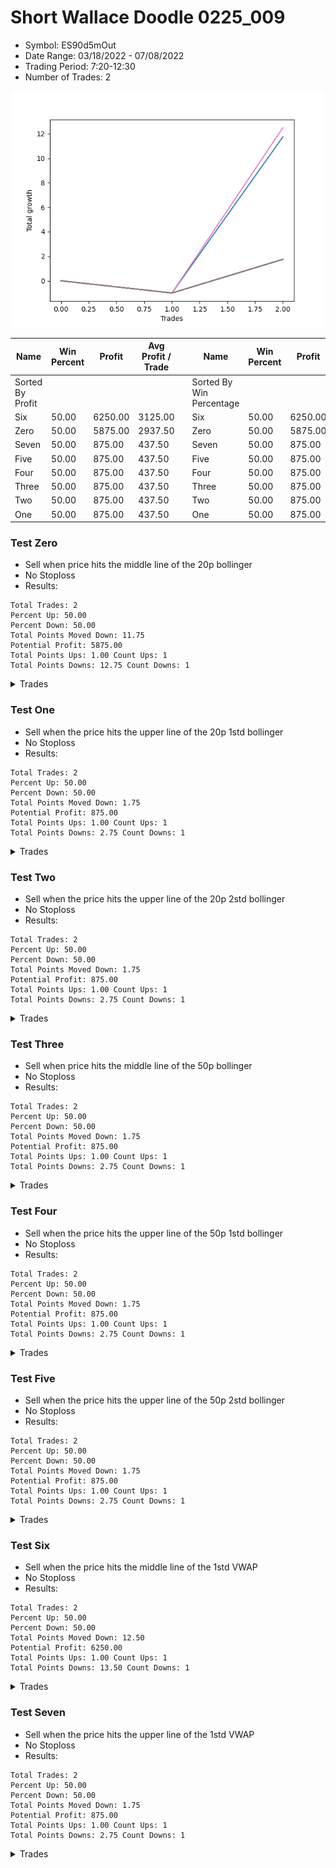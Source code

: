 # Short Wallace Doodle 0225_009 
- Symbol: ES90d5mOut
- Date Range: 03/18/2022 - 07/08/2022
- Trading Period: 7:20-12:30
- Number of Trades: 2

![Plot](ShortWallaceDoodle0225_009ES90d5mOut.png)

| Name | Win Percent | Profit | Avg Profit / Trade |     | Name | Win Percent | Profit | Avg Profit / Trade |
| ---- | ----------- | ------ | ------------------ | --- | ---- | ----------- | ------ | ------------------ |
| Sorted By <br> Profit | | | | | Sorted By <br> Win Percentage ||||
| Six | 50.00 | 6250.00 | 3125.00 |     | Six | 50.00 | 6250.00 | 3125.00 |
| Zero | 50.00 | 5875.00 | 2937.50 |     | Zero | 50.00 | 5875.00 | 2937.50 |
| Seven | 50.00 | 875.00 | 437.50 |     | Seven | 50.00 | 875.00 | 437.50 |
| Five | 50.00 | 875.00 | 437.50 |     | Five | 50.00 | 875.00 | 437.50 |
| Four | 50.00 | 875.00 | 437.50 |     | Four | 50.00 | 875.00 | 437.50 |
| Three | 50.00 | 875.00 | 437.50 |     | Three | 50.00 | 875.00 | 437.50 |
| Two | 50.00 | 875.00 | 437.50 |     | Two | 50.00 | 875.00 | 437.50 |
| One | 50.00 | 875.00 | 437.50 |     | One | 50.00 | 875.00 | 437.50 |

### Test Zero
* Sell when price hits the middle line of the 20p bollinger
* No Stoploss
* Results:
```
Total Trades: 2
Percent Up: 50.00
Percent Down: 50.00
Total Points Moved Down: 11.75
Potential Profit: 5875.00
Total Points Ups: 1.00 Count Ups: 1
Total Points Downs: 12.75 Count Downs: 1
```

<details><summary>Trades</summary>

<code>In: 2022-03-28 12:00:00		Out: 2022-03-28 12:30:55		Total Position Time: 30:55		Total Move Down: -1.00		Total to Date: -1.00</code> <br />
<code>In: 2022-06-10 12:00:00		Out: 2022-06-10 12:05:20		Total Position Time: 05:20		Total Move Down: 12.75		Total to Date: 11.75</code> <br />


</details>

### Test One
* Sell when the price hits the upper line of the 20p 1std bollinger
* No Stoploss
* Results:
```
Total Trades: 2
Percent Up: 50.00
Percent Down: 50.00
Total Points Moved Down: 1.75
Potential Profit: 875.00
Total Points Ups: 1.00 Count Ups: 1
Total Points Downs: 2.75 Count Downs: 1
```

<details><summary>Trades</summary>

<code>In: 2022-03-28 12:00:00		Out: 2022-03-28 12:30:55		Total Position Time: 30:55		Total Move Down: -1.00		Total to Date: -1.00</code> <br />
<code>In: 2022-06-10 12:00:00		Out: 2022-06-10 12:30:55		Total Position Time: 30:55		Total Move Down: 2.75		Total to Date: 1.75</code> <br />


</details>

### Test Two
* Sell when the price hits the upper line of the 20p 2std bollinger
* No Stoploss
* Results:
```
Total Trades: 2
Percent Up: 50.00
Percent Down: 50.00
Total Points Moved Down: 1.75
Potential Profit: 875.00
Total Points Ups: 1.00 Count Ups: 1
Total Points Downs: 2.75 Count Downs: 1
```

<details><summary>Trades</summary>

<code>In: 2022-03-28 12:00:00		Out: 2022-03-28 12:30:55		Total Position Time: 30:55		Total Move Down: -1.00		Total to Date: -1.00</code> <br />
<code>In: 2022-06-10 12:00:00		Out: 2022-06-10 12:30:55		Total Position Time: 30:55		Total Move Down: 2.75		Total to Date: 1.75</code> <br />


</details>

### Test Three
* Sell when price hits the middle line of the 50p bollinger
* No Stoploss
* Results:
```
Total Trades: 2
Percent Up: 50.00
Percent Down: 50.00
Total Points Moved Down: 1.75
Potential Profit: 875.00
Total Points Ups: 1.00 Count Ups: 1
Total Points Downs: 2.75 Count Downs: 1
```

<details><summary>Trades</summary>

<code>In: 2022-03-28 12:00:00		Out: 2022-03-28 12:30:55		Total Position Time: 30:55		Total Move Down: -1.00		Total to Date: -1.00</code> <br />
<code>In: 2022-06-10 12:00:00		Out: 2022-06-10 12:30:55		Total Position Time: 30:55		Total Move Down: 2.75		Total to Date: 1.75</code> <br />


</details>

### Test Four
* Sell when the price hits the upper line of the 50p 1std bollinger
* No Stoploss
* Results:
```
Total Trades: 2
Percent Up: 50.00
Percent Down: 50.00
Total Points Moved Down: 1.75
Potential Profit: 875.00
Total Points Ups: 1.00 Count Ups: 1
Total Points Downs: 2.75 Count Downs: 1
```

<details><summary>Trades</summary>

<code>In: 2022-03-28 12:00:00		Out: 2022-03-28 12:30:55		Total Position Time: 30:55		Total Move Down: -1.00		Total to Date: -1.00</code> <br />
<code>In: 2022-06-10 12:00:00		Out: 2022-06-10 12:30:55		Total Position Time: 30:55		Total Move Down: 2.75		Total to Date: 1.75</code> <br />


</details>

### Test Five
* Sell when the price hits the upper line of the 50p 2std bollinger
* No Stoploss
* Results:
```
Total Trades: 2
Percent Up: 50.00
Percent Down: 50.00
Total Points Moved Down: 1.75
Potential Profit: 875.00
Total Points Ups: 1.00 Count Ups: 1
Total Points Downs: 2.75 Count Downs: 1
```

<details><summary>Trades</summary>

<code>In: 2022-03-28 12:00:00		Out: 2022-03-28 12:30:55		Total Position Time: 30:55		Total Move Down: -1.00		Total to Date: -1.00</code> <br />
<code>In: 2022-06-10 12:00:00		Out: 2022-06-10 12:30:55		Total Position Time: 30:55		Total Move Down: 2.75		Total to Date: 1.75</code> <br />


</details>

### Test Six
* Sell when the price hits the middle line of the 1std VWAP
* No Stoploss
* Results:
```
Total Trades: 2
Percent Up: 50.00
Percent Down: 50.00
Total Points Moved Down: 12.50
Potential Profit: 6250.00
Total Points Ups: 1.00 Count Ups: 1
Total Points Downs: 13.50 Count Downs: 1
```

<details><summary>Trades</summary>

<code>In: 2022-03-28 12:00:00		Out: 2022-03-28 12:30:55		Total Position Time: 30:55		Total Move Down: -1.00		Total to Date: -1.00</code> <br />
<code>In: 2022-06-10 12:00:00		Out: 2022-06-10 12:05:35		Total Position Time: 05:35		Total Move Down: 13.50		Total to Date: 12.50</code> <br />


</details>

### Test Seven
* Sell when the price hits the upper line of the 1std VWAP
* No Stoploss
* Results:
```
Total Trades: 2
Percent Up: 50.00
Percent Down: 50.00
Total Points Moved Down: 1.75
Potential Profit: 875.00
Total Points Ups: 1.00 Count Ups: 1
Total Points Downs: 2.75 Count Downs: 1
```

<details><summary>Trades</summary>

<code>In: 2022-03-28 12:00:00		Out: 2022-03-28 12:30:55		Total Position Time: 30:55		Total Move Down: -1.00		Total to Date: -1.00</code> <br />
<code>In: 2022-06-10 12:00:00		Out: 2022-06-10 12:30:55		Total Position Time: 30:55		Total Move Down: 2.75		Total to Date: 1.75</code> <br />


</details>